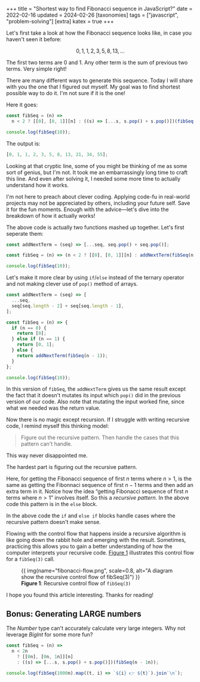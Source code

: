 +++
title = "Shortest way to find Fibonacci sequence in JavaScript?"
date = 2022-02-16
updated = 2024-02-26
[taxonomies]
tags = ["javascript", "problem-solving"]
[extra]
katex = true
+++

Let's first take a look at how the Fibonacci sequence looks like, in case you haven't seen it before:

$$
0, 1, 1, 2, 3, 5, 8, 13, \ldots
$$

The first two terms are $0$ and $1$. Any other term is the sum of previous two terms. Very simple right!

There are many different ways to generate this sequence. Today I will share with you the one that I figured out myself. My goal was to find shortest possible way to do it. I'm not sure if it is the one!

Here it goes:

```javascript
const fibSeq = (n) =>
  n < 2 ? [[0], [0, 1]][n] : ((s) => [...s, s.pop() + s.pop()])(fibSeq(n - 1));

console.log(fibSeq(10));
```

The output is:

```javascript
[0, 1, 1, 2, 3, 5, 8, 13, 21, 34, 55];
```

Looking at that cryptic line, some of you might be thinking of me as some sort of genius, but I'm not. It took me an embarrassingly long time to craft this line. And even after solving it, I needed some more time to actually understand how it works.

I'm not here to preach about clever coding. Applying code-fu in real-world projects may not be appreciated by others, including your future self. Save it for the fun moments. Enough with the advice—let's dive into the breakdown of how it actually works!

The above code is actually two functions mashed up together. Let's first seperate them:

```javascript
const addNextTerm = (seq) => [...seq, seq.pop() + seq.pop()];

const fibSeq = (n) => (n < 2 ? [[0], [0, 1]][n] : addNextTerm(fibSeq(n - 1)));

console.log(fibSeq(10));
```

Let's make it more clear by using `if`/`else` instead of the ternary operator and not making clever use of `pop()` method of arrays.

```javascript
const addNextTerm = (seq) => [
  ...seq,
  seq[seq.length - 2] + seq[seq.length - 1],
];

const fibSeq = (n) => {
  if (n == 0) {
    return [0];
  } else if (n == 1) {
    return [0, 1];
  } else {
    return addNextTerm(fibSeq(n - 1));
  }
};

console.log(fibSeq(10));
```

In this version of `fibSeq`, the `addNextTerm` gives us the same result except the fact that it doesn't mutates its input which `pop()` did in the previous version of our code. Also note that mutating the input worked fine, since what we needed was the return value.

Now there is no magic except recursion. If I struggle with writing recursive code, I remind myself this thinking model:

> Figure out the recursive pattern. Then handle the cases that this pattern can't handle.

This way never disappointed me.

The hardest part is figuring out the recursive pattern.

Here, for getting the Fibonacci sequence of first $n$ terms where $n \gt 1$, is the same as getting the Fibonnaci sequence of first $n - 1$ terms and then add an extra term in it. Notice how the idea &ldquo;getting Fibonacci sequence of first $n$ terms where $n \gt 1$&rdquo; involves itself. So this a _recursive pattern_. In the above code this pattern is in the `else` block.

In the above code the `if` and `else if` blocks handle cases where the recursive pattern doesn't make sense.

Flowing with the control flow that happens inside a recursive algorithm is like going down the rabbit hole and emerging with the result. Sometimes, practicing this allows you to gain a better understanding of how the computer interprets your recursive code. [Figure 1](#fig-1) illustrates this control flow for a `fibSeq(3)` call.

<figure id="fig-1">
{{ img(name="fibonacci-flow.png", scale=0.8, alt="A diagram show the recursive control flow of fibSeq(3)") }}
<figcaption><b>Figure 1</b>: Recursive control flow of <code>fibSeq(3)</code></figcaption>
</figure>

I hope you found this article interesting. Thanks for reading!

## Bonus: Generating LARGE numbers

The _Number_ type can't accurately calculate very large integers. Why not leverage _BigInt_ for some more fun?

```javascript
const fibSeq = (n) =>
  n < 2n
    ? [[0n], [0n, 1n]][n]
    : ((s) => [...s, s.pop() + s.pop()])(fibSeq(n - 1n));

console.log(fibSeq(1000n).map((t, i) => `${i} 👉 ${t}`).join`\n`);
```
